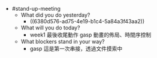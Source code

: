 - #stand-up-meeting
	- What did you do yesterday?
		- ((6380d576-ad75-4e19-b1c4-5a84a3f43aa2))
	- What will you do today?
		- week1 最後收尾動作 gasp 動畫的佈局、時間序控制
	- What blockers stand in your way?
		- gasp 這是第一次串接，透過文件摸索中